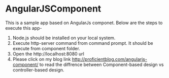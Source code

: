 # AngularJSComponent
This is a sample app based on AngularJs componet. Below are the steps to execute this app-

1. Node.js should be installed on your local system.
2. Execute http-server command from command prompt. It should be execute from component folder.
3. Open the http://localhost:8080 url
4. Please click on my blog link http://proficientblog.com/angularjs-component/ to read the diffrence between Component-based design vs controller-based design. 
